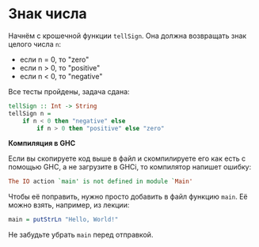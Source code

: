 # Знак числа

Начнём с крошечной функции `tellSign`. Она должна возвращать знак целого числа `n`:
- если n = 0, то "zero"
- если n > 0, то "positive"
- если n < 0, то "negative"


Все тесты пройдены, задача сдана:
```hs
tellSign :: Int -> String
tellSign n =
    if n < 0 then "negative" else 
        if n > 0 then "positive" else "zero"
```

**Компиляция в GHC**

Если вы скопируете код выше в файл и скомпилируете его как есть с помощью GHC, а не загрузите в GHCi, то компилятор напишет ошибку:

```hs
The IO action `main' is not defined in module `Main'
```

Чтобы её поправить, нужно просто добавить в файл функцию `main`. Её можно взять, например, из лекции:

```hs
main = putStrLn "Hello, World!"
```

Не забудьте убрать `main` перед отправкой.
